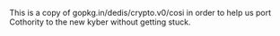 This is a copy of gopkg.in/dedis/crypto.v0/cosi in order to help us
port Cothority to the new kyber without getting stuck.
